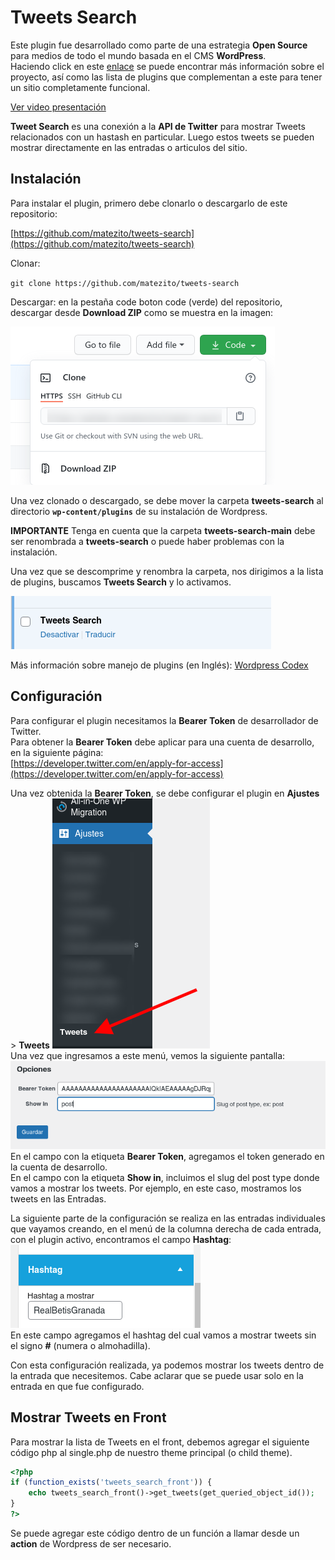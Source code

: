 # Tweets Search


Este plugin fue desarrollado como parte de una estrategia **Open Source** para medios de todo el mundo basada en el CMS **WordPress**.  
Haciendo click en este [enlace](https://tiempoar.com.ar/proyecto-colaborativo/) se puede encontrar más información sobre el proyecto, así como las lista de plugins que complementan a este para tener un sitio completamente funcional.

[Ver video presentación](https://drive.google.com/file/d/1pYV9rC0f_9a_YZeSkmZ-s3a02Sbx1w5t/view?usp=sharing)


**Tweet Search** es una conexión a la **API de Twitter** para mostrar Tweets relacionados con un hastash en particular. Luego estos tweets se pueden mostrar directamente en las entradas o articulos del sitio.

## Instalación

Para instalar el plugin, primero debe clonarlo o descargarlo de este repositorio:

[https://github.com/matezito/tweets-search](https://github.com/matezito/tweets-search)

Clonar:

`git clone https://github.com/matezito/tweets-search`

Descargar: en la pestaña code boton code (verde) del repositorio, descargar desde **Download ZIP** como se muestra en la imagen:

![img1.png](docs/img/img1.png)

 Una vez clonado o descargado, se debe mover la carpeta **tweets-search** al directorio **`wp-content/plugins`** de su instalación de Wordpress. 

 **IMPORTANTE** Tenga en cuenta que la carpeta **tweets-search-main** debe ser renombrada a **tweets-search** o puede haber problemas con la instalación.

 Una vez que se descomprime y renombra la carpeta, nos dirigimos a la lista de plugins, buscamos **Tweets Search** y lo activamos.

![img2.png](docs/img/img2.png)

Más información sobre manejo de plugins (en Inglés): [Wordpress Codex](https://wordpress.org/support/article/managing-plugins/)

## Configuración

Para configurar el plugin necesitamos la **Bearer Token** de desarrollador de Twitter.  
Para obtener la **Bearer Token** debe aplicar para una cuenta de desarrollo, en la siguiente página:  
[https://developer.twitter.com/en/apply-for-access](https://developer.twitter.com/en/apply-for-access)

Una vez obtenida la **Bearer Token**, se debe configurar el plugin en **Ajustes** > **Tweets** 
![img3](docs/img/img3.png)  
Una vez que ingresamos a este menú, vemos la siguiente pantalla:  
![img4](docs/img/img4.png)  
En el campo con la etiqueta **Bearer Token**, agregamos el token generado en la cuenta de desarrollo.  
En el campo con la etiqueta **Show in**, incluimos el slug del post type donde vamos a mostrar los tweets. Por ejemplo, en este caso, mostramos los tweets en las Entradas.

La siguiente parte de la configuración se realiza en las entradas individuales que vayamos creando, en el menú de la columna derecha de cada entrada, con el plugin activo, encontramos el campo **Hashtag**:  
![img5](docs/img/img5.png)  
En este campo agregamos el hashtag del cual vamos a mostrar tweets sin el signo **#** (numera o almohadilla).

Con esta configuración realizada, ya podemos mostrar los tweets dentro de la entrada que necesitemos. Cabe aclarar que se puede usar solo en la entrada en que fue configurado.

## Mostrar Tweets en Front

Para mostrar la lista de Tweets en el front, debemos agregar el siguiente código php al single.php de nuestro theme principal (o child theme).  

```PHP
<?php
if (function_exists('tweets_search_front')) { 
    echo tweets_search_front()->get_tweets(get_queried_object_id());
}
?>
```

Se puede agregar este código dentro de un función a llamar desde un **action** de Wordpress de ser necesario.